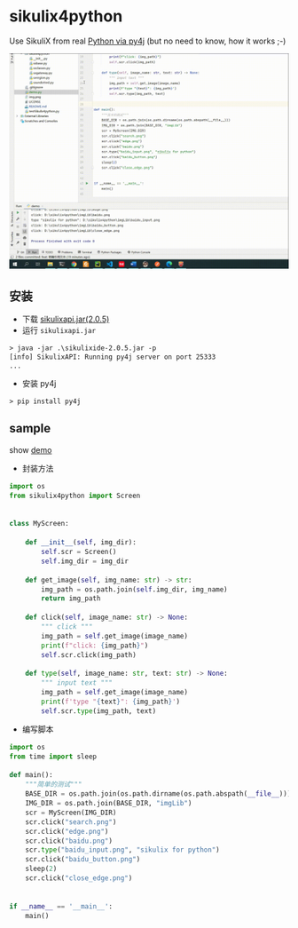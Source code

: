 # sikulix4python

Use SikuliX from real [Python via py4j](https://www.py4j.org) (but no need to know, how it works ;-)

![](./sikulix.gif)

## 安装
* 下载 [sikulixapi.jar(2.0.5)](https://raiman.github.io/SikuliX1/downloads.html)
* 运行 `sikulixapi.jar`
```shell
> java -jar .\sikulixide-2.0.5.jar -p
[info] SikulixAPI: Running py4j server on port 25333
...
```
* 安装 py4j
```shell
> pip install py4j
```

## sample

show [demo](./demo.py)

* 封装方法

```python
import os
from sikulix4python import Screen


class MyScreen:

    def __init__(self, img_dir):
        self.scr = Screen()
        self.img_dir = img_dir

    def get_image(self, img_name: str) -> str:
        img_path = os.path.join(self.img_dir, img_name)
        return img_path

    def click(self, image_name: str) -> None:
        """ click """
        img_path = self.get_image(image_name)
        print(f"click: {img_path}")
        self.scr.click(img_path)

    def type(self, image_name: str, text: str) -> None:
        """ input text """
        img_path = self.get_image(image_name)
        print(f'type "{text}": {img_path}')
        self.scr.type(img_path, text)
```


* 编写脚本

```python
import os
from time import sleep

def main():
    """简单的测试"""
    BASE_DIR = os.path.join(os.path.dirname(os.path.abspath(__file__)))
    IMG_DIR = os.path.join(BASE_DIR, "imgLib")
    scr = MyScreen(IMG_DIR)
    scr.click("search.png")
    scr.click("edge.png")
    scr.click("baidu.png")
    scr.type("baidu_input.png", "sikulix for python")
    scr.click("baidu_button.png")
    sleep(2)
    scr.click("close_edge.png")


if __name__ == '__main__':
    main()

```

